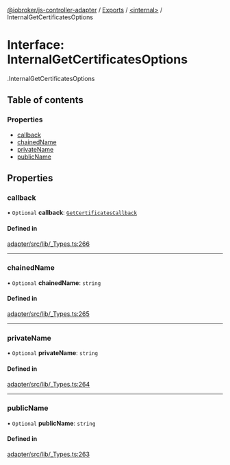 [@iobroker/js-controller-adapter](../README.md) / [Exports](../modules.md) / [<internal\>](../modules/internal_.md) / InternalGetCertificatesOptions

# Interface: InternalGetCertificatesOptions

[<internal>](../modules/internal_.md).InternalGetCertificatesOptions

## Table of contents

### Properties

- [callback](internal_.InternalGetCertificatesOptions.md#callback)
- [chainedName](internal_.InternalGetCertificatesOptions.md#chainedname)
- [privateName](internal_.InternalGetCertificatesOptions.md#privatename)
- [publicName](internal_.InternalGetCertificatesOptions.md#publicname)

## Properties

### callback

• `Optional` **callback**: [`GetCertificatesCallback`](../modules/internal_.md#getcertificatescallback)

#### Defined in

[adapter/src/lib/_Types.ts:266](https://github.com/ioBroker/ioBroker.js-controller/blob/46b1734c/packages/adapter/src/lib/_Types.ts#L266)

___

### chainedName

• `Optional` **chainedName**: `string`

#### Defined in

[adapter/src/lib/_Types.ts:265](https://github.com/ioBroker/ioBroker.js-controller/blob/46b1734c/packages/adapter/src/lib/_Types.ts#L265)

___

### privateName

• `Optional` **privateName**: `string`

#### Defined in

[adapter/src/lib/_Types.ts:264](https://github.com/ioBroker/ioBroker.js-controller/blob/46b1734c/packages/adapter/src/lib/_Types.ts#L264)

___

### publicName

• `Optional` **publicName**: `string`

#### Defined in

[adapter/src/lib/_Types.ts:263](https://github.com/ioBroker/ioBroker.js-controller/blob/46b1734c/packages/adapter/src/lib/_Types.ts#L263)
